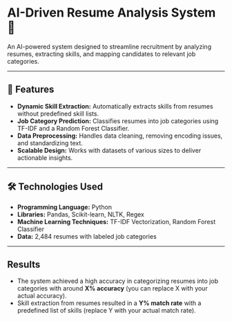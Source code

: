 # AI-Driven Resume Analysis System 🚀

An AI-powered system designed to streamline recruitment by analyzing resumes, extracting skills, and mapping candidates to relevant job categories.

---

## 📌 **Features**
- **Dynamic Skill Extraction:** Automatically extracts skills from resumes without predefined skill lists.
- **Job Category Prediction:** Classifies resumes into job categories using TF-IDF and a Random Forest Classifier.
- **Data Preprocessing:** Handles data cleaning, removing encoding issues, and standardizing text.
- **Scalable Design:** Works with datasets of various sizes to deliver actionable insights.

---

## 🛠️ **Technologies Used**
- **Programming Language:** Python
- **Libraries:** Pandas, Scikit-learn, NLTK, Regex
- **Machine Learning Techniques:** TF-IDF Vectorization, Random Forest Classifier
- **Data:** 2,484 resumes with labeled job categories

---

## Results
- The system achieved a high accuracy in categorizing resumes into job categories with around **X% accuracy** (you can replace X with your actual accuracy).
- Skill extraction from resumes resulted in a **Y% match rate** with a predefined list of skills (replace Y with your actual match rate).
